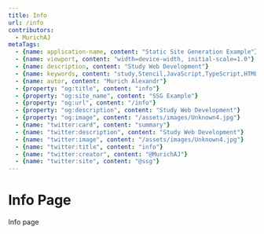 ```yaml
---
title: Info
url: /info
contributors:
  - MurichAJ
metaTags: 
  - {name: application-name, content: "Static Site Generation Example"}
  - {name: viewport, content: "width=device-width, initial-scale=1.0"}
  - {name: description, content: "Study Web Development"}
  - {name: keywords, content: "study,Stencil,JavaScript,TypeScript,HTML,SSG"}
  - {name: autor, content: "Murich Alexandr"}
  - {property: "og:title", content: "info"}
  - {property: "og:site_name", content: "SSG Example"}
  - {property: "og:url", content: "/info"}
  - {property: "og:description", content: "Study Web Development"}
  - {property: "og:image", content: "/assets/images/Unknown4.jpg"}
  - {name: "twitter:card", content: "summary"}
  - {name: "twitter:description", content: "Study Web Development"}
  - {name: "twitter:image", content: "/assets/images/Unknown4.jpg"}
  - {name: "twitter:title", content: "info"}
  - {name: "twitter:creator", content: "@MurichAJ"}
  - {name: "twitter:site", content: "@ssg"}
---
```


# Info Page

Info page